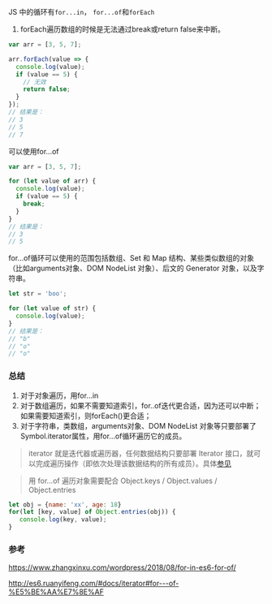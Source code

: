 JS 中的循环有`for...in`， `for...of`和`forEach`


1. forEach遍历数组的时候是无法通过break或return false来中断。
```javascript
var arr = [3, 5, 7];

arr.forEach(value => {
  console.log(value);
  if (value == 5) {
    // 无效
    return false;
  }
});
// 结果是：
// 3
// 5
// 7
```

可以使用for...of
```javascript
var arr = [3, 5, 7];

for (let value of arr) {
  console.log(value);
  if (value == 5) {
    break;
  }
}
// 结果是：
// 3
// 5
```

for...of循环可以使用的范围包括数组、Set 和 Map 结构、某些类似数组的对象（比如arguments对象、DOM NodeList 对象）、后文的 Generator 对象，以及字符串。
```javascript
let str = 'boo';

for (let value of str) {
  console.log(value);
}
// 结果是：
// "b"
// "o"
// "o"
```
### 总结
1. 对于对象遍历，用for...in
2. 对于数组遍历，如果不需要知道索引，for..of迭代更合适，因为还可以中断；如果需要知道索引，则forEach()更合适；
3. 对于字符串，类数组，arguments对象、DOM NodeList 对象等只要部署了Symbol.iterator属性，用for...of循环遍历它的成员。

> iterator 就是迭代器或遍历器，任何数据结构只要部署 Iterator 接口，就可以完成遍历操作（即依次处理该数据结构的所有成员）。具体[参见](http://es6.ruanyifeng.com/#docs/iterator)

> 用 for...of 遍历对象需要配合 Object.keys / Object.values / Object.entries
```javascript
let obj = {name: 'xx', age: 18}
for(let [key, value] of Object.entries(obj)) {
   console.log(key, value);
}
```

### 参考

https://www.zhangxinxu.com/wordpress/2018/08/for-in-es6-for-of/

http://es6.ruanyifeng.com/#docs/iterator#for---of-%E5%BE%AA%E7%8E%AF
